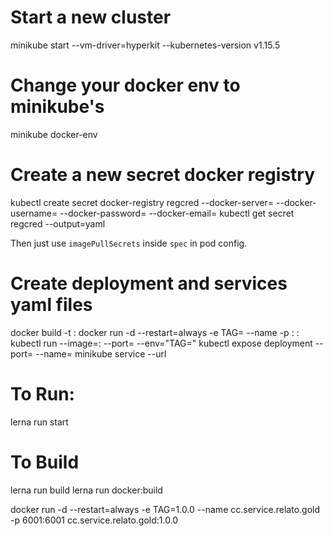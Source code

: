 # Start a new cluster

minikube start --vm-driver=hyperkit --kubernetes-version v1.15.5

# Change your docker env to minikube's

minikube docker-env

# Create a new secret docker registry

kubectl create secret docker-registry regcred --docker-server=<your-registry-server> --docker-username=<your-name> --docker-password=<your-pword> --docker-email=<your-email>
kubectl get secret regcred --output=yaml

Then just use `imagePullSecrets` inside `spec` in pod config.

# Create deployment and services yaml files

docker build -t <image-name>:<tag> <folder>
docker run -d --restart=always -e TAG=<tag> --name <service-name> -p <port>:<port> <image-name>:<tag>
kubectl run --image=<image-name>:<tag> <service-name> --port=<port> --env="TAG=<tag>"
kubectl expose deployment <service-name> --port=<port> --name=<service-name>
minikube service <service-name> --url

# To Run:

lerna run start

# To Build

lerna run build
lerna run docker:build

docker run -d --restart=always -e TAG=1.0.0 --name cc.service.relato.gold -p 6001:6001 cc.service.relato.gold:1.0.0

